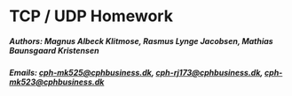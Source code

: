 # TCP / UDP Homework 
##### Authors: Magnus Albeck Klitmose, Rasmus Lynge Jacobsen, Mathias Baunsgaard Kristensen
##### Emails: cph-mk525@cphbusiness.dk, cph-rj173@cphbusiness.dk, cph-mk523@cphbusiness.dk


